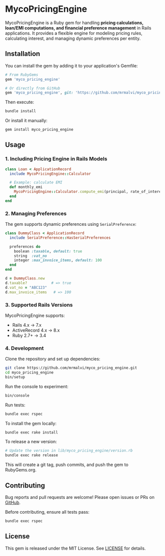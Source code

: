 # MycoPricingEngine

MycoPricingEngine is a Ruby gem for handling **pricing calculations, loan/EMI computations, and financial preference management** in Rails applications. It provides a flexible engine for modeling pricing rules, calculating interest, and managing dynamic preferences per entity.

## Installation

You can install the gem by adding it to your application's Gemfile:

```ruby
# From RubyGems
gem 'myco_pricing_engine'

# Or directly from GitHub
gem 'myco_pricing_engine', git: 'https://github.com/mrmalvi/myco_pricing_engine.git'
```

Then execute:

```bash
bundle install
```

Or install it manually:

```bash
gem install myco_pricing_engine
```

## Usage

### 1. Including Pricing Engine in Rails Models

```ruby
class Loan < ApplicationRecord
  include MycoPricingEngine::Calculator

  # Example: calculate EMI
  def monthly_emi
    MycoPricingEngine::Calculator.compute_emi(principal, rate_of_interest, tenure)
  end
end
```

### 2. Managing Preferences

The gem supports dynamic preferences using `SerialPreference`:

```ruby
class DummyClass < ApplicationRecord
  include SerialPreference::HasSerialPreferences

  preferences do
    boolean :taxable, default: true
    string  :vat_no
    integer :max_invoice_items, default: 100
  end
end

d = DummyClass.new
d.taxable?           # => true
d.vat_no = "ABC123"
d.max_invoice_items   # => 100
```

### 3. Supported Rails Versions

MycoPricingEngine supports:

- Rails 4.x → 7.x
- ActiveRecord 4.x → 8.x
- Ruby 2.7+ → 3.4

### 4. Development

Clone the repository and set up dependencies:

```bash
git clone https://github.com/mrmalvi/myco_pricing_engine.git
cd myco_pricing_engine
bin/setup
```

Run the console to experiment:

```bash
bin/console
```

Run tests:

```bash
bundle exec rspec
```

To install the gem locally:

```bash
bundle exec rake install
```

To release a new version:

```bash
# Update the version in lib/myco_pricing_engine/version.rb
bundle exec rake release
```

This will create a git tag, push commits, and push the gem to RubyGems.org.

## Contributing

Bug reports and pull requests are welcome! Please open issues or PRs on [GitHub](https://github.com/mrmalvi/myco_pricing_engine).

Before contributing, ensure all tests pass:

```bash
bundle exec rspec
```

## License

This gem is released under the MIT License. See [LICENSE](LICENSE) for details.

